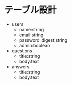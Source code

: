 # テーブル設計
- users
   - name:string
   - email:string
   - password_digest:string
   - admin:boolean
- questions
   - title:string
   - body:text
- answers
   - title:string
   - body:text

